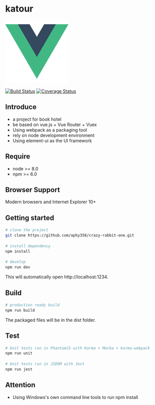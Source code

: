 # katour

![](/src/assets/logo.png)


[![Build Status](https://travis-ci.org/aphy358/crazy-rabbit-one.svg?branch=master)](https://travis-ci.org/aphy358/crazy-rabbit-one) [![Coverage Status](https://coveralls.io/repos/github/aphy358/crazy-rabbit-one/badge.svg)](https://coveralls.io/github/aphy358/crazy-rabbit-one)



## Introduce
* a project for book hotel
* be based on vue.js + Vue Router + Vuex
* Using webpack as a packaging tool
* rely on node development environment
* Using element-ui as the UI framework

## Require
* node >= 8.0
* npm >= 6.0

## Browser Support
Modern browsers and Internet Explorer 10+

## Getting started

```bash
# clone the project
git clone https://github.com/aphy358/crazy-rabbit-one.git

# install dependency
npm install

# develop
npm run dev
```

This will automatically open http://localhost:1234.

## Build
```bash
# production ready build
npm run build
```

The packaged files will be in the dist folder.

## Test
```bash
# Unit tests run in PhantomJS with Karma + Mocha + karma-webpack
npm run unit

# Unit tests run in JSDOM with Jest
npm run jest
```

## Attention
* Using Windows's own command line tools to run npm install